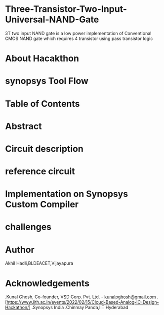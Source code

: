 # Three-Transistor-Two-Input-Universal-NAND-Gate
3T two input NAND gate is a low power implementation of Conventional CMOS NAND gate which requires 4 transistor using pass transistor logic
# About Hacakthon
# synopsys Tool Flow
# Table of Contents
# Abstract 
# Circuit description 
# reference circuit
# Implementation on Synopsys Custom Compiler
# challenges 
# Author
Akhil Hadli,BLDEACET,Vijayapura
# Acknowledgements 
.Kunal Ghosh, Co-founder, VSD Corp. Pvt. Ltd. - kunalpghosh@gmail.com
.[https://www.iith.ac.in/events/2022/02/15/Cloud-Based-Analog-IC-Design-Hackathon/]
.Synopsys India
.Chinmay Panda,IIT Hyderabad

